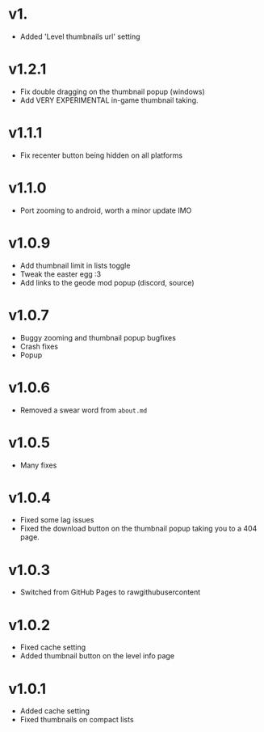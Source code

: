 # v1.<INSERT VER NUM>
- Added 'Level thumbnails url' setting

# v1.2.1
- Fix double dragging on the thumbnail popup (windows)
- Add VERY EXPERIMENTAL in-game thumbnail taking.

# v1.1.1
- Fix recenter button being hidden on all platforms

# v1.1.0
- Port zooming to android, worth a minor update IMO

# v1.0.9
- Add thumbnail limit in lists toggle
- Tweak the easter egg :3
- Add links to the geode mod popup (discord, source)

# v1.0.7
- Buggy zooming and thumbnail popup bugfixes
- Crash fixes
- Popup

# v1.0.6
- Removed a swear word from `about.md`

# v1.0.5
- Many fixes

# v1.0.4
- Fixed some lag issues
- Fixed the download button on the thumbnail popup taking you to a 404 page.

# v1.0.3
- Switched from GitHub Pages to rawgithubusercontent

# v1.0.2
- Fixed cache setting
- Added thumbnail button on the level info page

# v1.0.1
- Added cache setting
- Fixed thumbnails on compact lists
